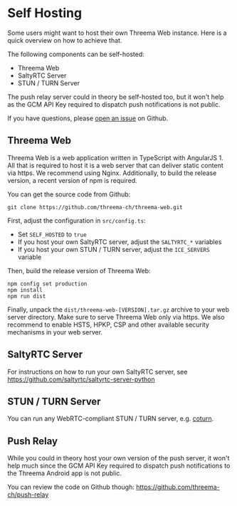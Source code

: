 # Self Hosting

Some users might want to host their own Threema Web instance. Here is a quick
overview on how to achieve that.

The following components can be self-hosted:

- Threema Web
- SaltyRTC Server
- STUN / TURN Server

The push relay server could in theory be self-hosted too, but it won't help as
the GCM API Key required to dispatch push notifications is not public.

If you have questions, please [open an
issue](https://github.com/threema-ch/threema-web/issues) on Github.

## Threema Web

Threema Web is a web application written in TypeScript with AngularJS 1. All
that is required to host it is a web server that can deliver static content via
https. We recommend using Nginx. Additionally, to build the release version, a
recent version of npm is required.

You can get the source code from Github:

    git clone https://github.com/threema-ch/threema-web.git

First, adjust the configuration in `src/config.ts`:

- Set `SELF_HOSTED` to `true`
- If you host your own SaltyRTC server, adjust the `SALTYRTC_*` variables
- If you host your own STUN / TURN server, adjust the `ICE_SERVERS` variable

Then, build the release version of Threema Web:

    npm config set production
    npm install
    npm run dist

Finally, unpack the `dist/threema-web-[VERSION].tar.gz` archive to your web server directory.
Make sure to serve Threema Web only via https. We also recommend to enable
HSTS, HPKP, CSP and other available security mechanisms in your web server.

## SaltyRTC Server

For instructions on how to run your own SaltyRTC server, see
https://github.com/saltyrtc/saltyrtc-server-python

## STUN / TURN Server

You can run any WebRTC-compliant STUN / TURN server, e.g.
[coturn](https://coturn.github.io).

## Push Relay

While you could in theory host your own version of the push server, it won't
help much since the GCM API Key required to dispatch push notifications to the
Threema Android app is not public.

You can review the code on Github though: https://github.com/threema-ch/push-relay
